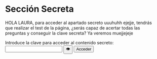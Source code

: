 # Sección Secreta

<div id="secretContent" style="display: none;">
    <h2>Razones por las que te quiero</h2>
    <p>Te quiero porque me haces sentir escuchado y comprendido.</p>
    <p>Te quiero porque te esfuerzas en hacerme ser mejor persona cada día.</p>
    <p>Te quiero porque contigo todo es más fácil, incluso los peores días parecen menos pesados solo estando contigo.</p>
    <p>Amo la forma en que me miras, ignorando al resto de personas, como si solo existiéramos tu y yo.</p>
    <p>Me encanta tu manera de cuidar a los demás y cómo siempre piensas en lo que necesitan antes que en ti misma.</p>
    <p>Te quiero porque aún sabiendo lo tonto que soy tienes paciencia conmigo.</p>
    <p>Te quiero porque me haces ser feliz y reir de verdad.</p>
    <p>Te quiero porque eres la mejor persona que he conocido, con el corazón más puro de todo el planeta</p>
    <p>Te quiero tanto Laura y siento tantas cosas por ti, yo se que eres el amor de mi vida y que la vida nunca nos va a separar. Quiero una vida infinita contigo, quiero que nos encontremos en todos los universos posibles, quiero vivir contigo hasta la eternidad. Fuimos creados el uno para el otro, el destino nos unió y ha querido que sigamos juntos tras pasar por tantas cosas. Yo espero poder formar una familia juntos, despertarme y tenerte a mi lado, apoyarnos el uno al otro para siempre, comer todas tus comidas, tenerte conmigo. Porque mi vida no tiene sentido sin ti, y si no es contigo no será con nadie. Te quiero :3 </p>
    <h2>¿Que siento por ti?</h2>
    <p> Estas cosas me cuestan mucho, poner sentimientos en palabras, pero se que a ti esto te hace mucha ilusión, así que voy a intentarlo lo mejor que pueda. </p>
    <p>Yo siento mucho amor por ti, siento que eres un pedazo de mi corazón, que cuando estamos lejos se hace extrañar y que cuando estamos cerca se une a mi cuerpo y me da calor, amor, buenas sensaciones a mi ser. Estar contigo me hace sentir que puedo con todo, me hace querer poder con todo para dedicartelo a ti. Eres pareja y mejor amigo e incluso familia. Lo que yo siento contigo es una conexión que nunca voy a sentir con nadie más, es una conexión extraña, una conexión que me hace ser fuerte, que me hace ablandarme, que me hace sacar un lado de mi que nunca nadie presencio. Eres ese sentimiento que me hace querer despertar todas las mañanas, eres la razón de mis buenos días. Siento que estamos en la misma frecuencia, siento que solo somos tu y yo en un universo lleno de estrellitas. Nada es un reto cuando estoy contigo, todo tiene cobra sentido cuando estoy contigo. Te quiero y siento muchísimas cosas por ti, hay cosas que no se muy bien como expresarlas con palabras o simplemente no encuentro las palabras porque se me da mal, pero más o menos esto es un pequeño resumen que ha salido directamente de mi corazón.</p>
    <h2>¿Porqué me empezaste a gustar?</h2>
    <p>Bueno, aunque nuestro inicio de historia de amor no haya sido de los más locos, está guay recordar cuando fue el primer momento en el que mi corazón empezo a latir por ti. Recuerdo la primera vez que nos conocimos, ese mensaje de "Que perro más feo" y tu me respondiste "Tus muertos" (creo recordar) ahí empezo nuestra primera interacción. Todavía no me gustabas en ese entonces, además, todavía no nos habiamos visto en persona jeje. El primer día que nos vimos oficial de quedada, fue el día que alfonso te pego el guantazo, no interaccione mucho contigo, pero me caíste muy bien y me pareciste una persona muy agradable. Aún así, no fue amor a primera vista, me sienta mal dedirlo pero yo en esa época estaba muy perdido en el amor y me gustaba gente tonta y fea y mi culo tonto no tenía intenciones de abrir mi corazón y mis ojos hacía otras personas... Desde ahí, establecimos una amistad muy buena, hablabamos, nos metíamos en discord, pero era una amistad más de "compartimos amigos en el mismo grupo" porque yo recuerdo que en discord nos metíamos pi tu y yo y ahí se quedaba todo, no recuerdo hablar mucho por mensaje contigo. Todo siguio avanzando y ya empezamos a tener una amistad rara... En la que yo personalmente me ponía un poco celoso cuando nombrabas a "C", eso empezó más o menos por feria, lo de ponerme celoso de que hablaras de otros hombres. Obviamente para ti, fue horrible, porque a mi me gustaba otra persona pero aveces como que "ligaba contigo", nose erá algo muy raro. Pasaba el tiempo y teníamos mas feeling entre los dos... yo cada vez te conocía más... interactuabamos más... nos besabamos... Ahí ya fue cuando empeze a darme cuenta de algunas cosas. Todo empezó en la graduación de Pi, a un día de irme a Madrid. Ese día, me di cuenta que me gustabas, llevabamos tanto tiempo conociendonos que me empezaste a gustar, por tu forma de ser, tu humor, tu forma de hablar, lo inteligente que eres, lo maravilloso que eres, mi cabeza tonta se dio cuenta tan tarde... Me fui a Madrid, llorando, queriendo que llegase el día de poder vernos para decirte que me gustabas, que dolía estar sin ti, que dolía cuando pasabas de mi, que me dolía no tenerte solo para mi. Y ya empezo nuestra historia de amor, al principio un poco desastre porque en mi vida estuve en una relación, pero poco a poco me aconstumbre a vivir contigo, ya acordamos que eramos pareja oficial, y ya desde ese día a la actualidad, una año y más que llevaremos juntos, es lo más bonito y feliz que me ha pasado. Estoy tan agradecido de haberte conocido, de que el destino a pesar de todo nos haya juntado... Te quiero Laura, y aunque nuestra historia no sea la mejor, es nuestra historia, todos las curvas que dio nuestras vidas para acabar juntos. Espero que esto dure para siemore, te amo.</p>
    <h2>Cosas que quiero hacer contigo</h2>
    <ul>
    <li>Ir contigo a un parque de atracciones, como Disney Land</li>
    <li>Ver el atardecer en la playa en una mantita juntos.</li>
    <li>Viajar por los sitios más bonitos del mundo</li>
    <li>Visitar un museo (Pronto lo haremos en Madrid muejejej)</li>
    <li>Tener una casa juntos y decorarla con cositas nuestras</li>
    <li>Tener gatitos juntos... y hijos...</li>
    <li>Vivir juntos</li>
    <li>CASARNOS CON MAMMA MIA</li>
    <li>Y más...</li>
    </ul>
</div>

<div id="passwordContainer">
    <p> HOLA LAURA, para acceder al apartado secreto uuuhuhh ejejje, tendrás que realizar el test de la página, ¿serás capaz de acertar todas las preguntas y conseguir la clave secreta? Ya veremos muejjejeje <p>
    <label for="password">Introduce la clave para acceder al contenido secreto:</label>
    <input type="password" id="password" />
    <button onclick="togglePasswordVisibility()">👁️</button>
    <button onclick="checkPassword()">Acceder</button>
    <p id="message" style="color: red;"></p>
</div>

<script>
    function checkPassword() {
        const password = document.getElementById('password').value;
        const secretContent = document.getElementById('secretContent');
        const message = document.getElementById('message');
        const passwordContainer = document.getElementById('passwordContainer');
        
        // Cambia "tu_clave_secreta" por la clave que deseas usar
        if (password === "juannoriytyler") {
            secretContent.style.display = 'block'; // Mostrar contenido secreto
            message.innerText = ''; // Limpiar mensaje
            passwordContainer.style.display = 'none'; // Ocultar el contenedor de la contraseña
        } else {
            message.innerText = 'Clave incorrecta. Inténtalo de nuevo.';
            secretContent.style.display = 'none'; // Ocultar contenido secreto
        }
    }

    function togglePasswordVisibility() {
        const passwordInput = document.getElementById('password');
        const type = passwordInput.getAttribute('type') === 'password' ? 'text' : 'password';
        passwordInput.setAttribute('type', type);
    }
</script>
